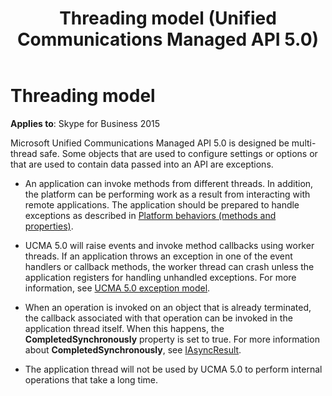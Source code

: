 ﻿---
title: Threading model (Unified Communications Managed API 5.0)
TOCTitle: Threading model
ms:assetid: abdf2e3d-c235-4ff9-b8b0-9b709e7b22f8
ms:mtpsurl: https://msdn.microsoft.com/en-us/library/Dn466080(v=office.16)
ms:contentKeyID: 65240011
ms.date: 07/27/2015
mtps_version: v=office.16
---

# Threading model


**Applies to**: Skype for Business 2015

Microsoft Unified Communications Managed API 5.0 is designed be multi-thread safe. Some objects that are used to configure settings or options or that are used to contain data passed into an API are exceptions.

  - An application can invoke methods from different threads. In addition, the platform can be performing work as a result from interacting with remote applications. The application should be prepared to handle exceptions as described in [Platform behaviors (methods and properties)](platform-behaviors-methods-and-properties.md).

  - UCMA 5.0 will raise events and invoke method callbacks using worker threads. If an application throws an exception in one of the event handlers or callback methods, the worker thread can crash unless the application registers for handling unhandled exceptions. For more information, see [UCMA 5.0 exception model](ucma-5-0-exception-model.md).

  - When an operation is invoked on an object that is already terminated, the callback associated with that operation can be invoked in the application thread itself. When this happens, the **CompletedSynchronously** property is set to true. For more information about **CompletedSynchronously**, see [IAsyncResult](https://msdn.microsoft.com/en-us/library/ft8a6455).

  - The application thread will not be used by UCMA 5.0 to perform internal operations that take a long time.

